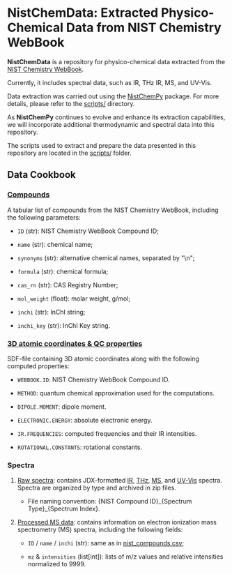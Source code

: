 # NistChemData: Extracted Physico-Chemical Data from NIST Chemistry WebBook

**NistChemData** is a repository for physico-chemical data extracted from the [NIST Chemistry WebBook](https://webbook.nist.gov/). 

Currently, it includes spectral data, such as IR, THz IR, MS, and UV-Vis.

Data extraction was carried out using the [NistChemPy](https://github.com/IvanChernyshov/NistChemPy) package. For more details, please refer to the [scripts/](scripts/) directory.

As **NistChemPy** continues to evolve and enhance its extraction capabilities, we will incorporate additional thermodynamic and spectral data into this repository.

The scripts used to extract and prepare the data presented in this repository are located in the [scripts/](scripts/) folder.


## Data Cookbook

### [Compounds](data/nist_compounds.csv)

A tabular list of compounds from the NIST Chemistry WebBook, including the following parameters:

- `ID` (str): NIST Chemistry WebBook Compound ID;

- `name` (str): chemical name;

- `synonyms` (str): alternative chemical names, separated by "\n";

- `formula` (str): chemical formula;

- `cas_rn` (str): CAS Registry Number;

- `mol_weight` (float): molar weight, g/mol;

- `inchi` (str): InChI string;

- `inchi_key` (str): InChI Key string.


### [3D atomic coordinates & QC properties](data/nist_mol3D.sdf)

SDF-file containing 3D atomic coordinates along with the following computed properties:

- `WEBBOOK.ID`: NIST Chemistry WebBook Compound ID.

- `METHOD`: quantum chemical approximation used for the computations.

- `DIPOLE.MOMENT`: dipole moment.

- `ELECTRONIC.ENERGY`: absolute electronic energy.

- `IR.FREQUENCIES`: computed frequencies and their IR intensities.

- `ROTATIONAL.CONSTANTS`: rotational constants.


### Spectra

1. [Raw spectra](data/raw_spectra/): contains JDX-formatted [IR](data/raw_spectra/nist_IR.zip), [THz](data/raw_spectra/nist_TZ.zip), [MS](data/raw_spectra/nist_MS.zip), and [UV-Vis](data/raw_spectra/nist_UV.zip) spectra. Spectra are organized by type and archived in zip files.

    - File naming convention: {NIST Compound ID}\_{Spectrum Type}\_{Spectrum Index}.

2. [Processed MS data](data/nist_ms.json): contains information on electron ionization mass spectrometry (MS) spectra, including the following fields:

    - `ID` / `name` / `inchi` (str): same as in [nist_compounds.csv](data/nist_compounds.csv);
    
    - `mz` & `intensities` (list\[int\]): lists of m/z values and relative intensities normalized to 9999.

